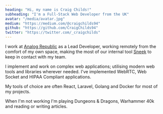 ```yaml
---
heading: "Hi, my name is Craig Childs!"
subheading: "I'm a Full-Stack Web Developer from the UK"
avatar: "/media/avatar.jpg"
medium: "https://medium.com/@craigchilds94"
github: "https://github.com/CraigChilds94"
twitter: "https://twitter.com/_craigchilds"
---
```


I work at [Analog Republic](https://analogrepublic.com) as a Lead Developer, working remotely from the comfort of my own space, making the most of our internal tool [Sneek](https://sneek.io) to keep in contact with my team.

I implement and work on complex web applications; utilising modern web tools and libraries wherever needed. I've implemented WebRTC, Web Socket and HIPAA Compliant applications.

My tools of choice are often React, Laravel, Golang and Docker for most of my projects.

When I'm not working I'm playing Dungeons & Dragons, Warhammer 40k and reading or writing articles.